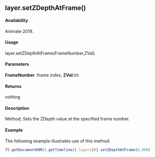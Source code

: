 ## layer.setZDepthAtFrame()	

#### Availability

Animate 2019.

#### Usage

layer.setZDepthAtFrame(FrameNumber,ZVal)	

#### Parameters

**FrameNumber** :frame index, 
**ZVal**:int

#### Returns

nothing	

#### Description

Method; Sets the ZDepth value at the specified frame number.

#### Example

The following example illustrates use of this method:


```javascript
fl.getDocumentDOM().getTimeline().layers[0].setZDepthAtFrame(0,900)	
```